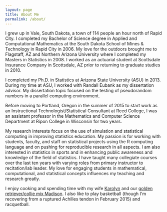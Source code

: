 ```yaml
---
layout: page
title: About Me
permalink: /about/
---
```


I grew up in Vale, South Dakota, a town of 114 people an hour north of Rapid City.  I completed my Bachelor of Science degree in Applied and Computational Mathematics at the South Dakota School of Mines & Technology in Rapid City in 2006.  My love for the outdoors brought me to Flagstaff, AZ and Northern Arizona University where I completed my Masters in Statistics in 2008. I worked as an actuarial student at Scottsdale Insurance Company in Scottsdale, AZ prior to returning to graduate studies in 2010. 

I completed my Ph.D. in Statistics at Arizona State University (ASU) in 2013.  During my time at ASU, I worked with Randall Eubank as my dissertation advisor.  My dissertation topic focused on the testing of pseudorandom numbers in a parallel computing environment.

Before moving to Portland, Oregon in the summer of 2015 to start work as an Instructional Technologist/Statistical Consultant at Reed College, I was an assistant professor in the Mathematics and Computer Science Department at Ripon College in Wisconsin for two years. 

My research interests focus on the use of simulation and statistical computing in improving statistics education.  My passion is for working with students, faculty, and staff on statistical projects using the R computing language and on pushing for reproducible research in all aspects.  I am also interested in statistics in sports and in enhancing public awareness and knowledge of the field of statistics. I have taught many collegiate courses over the last ten years with varying roles from primary instructor to recitation/lab leader.  My love for engaging students in mathematical, computational, and statistical concepts influences my teaching and research greatly.

I enjoy cooking and spending time with my wife <a href="https://www.linkedin.com/in/karolyn-ismay-40508028" target="_blank">Karolyn</a> and our <a href="{{ site.baseurl }}/figs/madison.jpg" target="_blank">golden retriever/collie mix Madison</a>.  I also like to play basketball (though I'm recovering from a ruptured Achilles tendon in February 2015) and racquetball.
